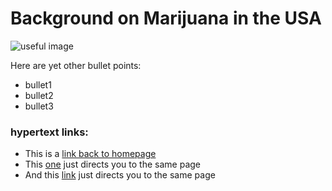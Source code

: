 # Background on Marijuana in the USA

![useful image]({{http://barnabistours.com/wp-content/uploads/2015/03/10632351_1581422598802932_2095928878_n.jpg}}/assets/image.png)

Here are yet other bullet points:
- bullet1
- bullet2
- bullet3


### hypertext links:

- This is a [link back to homepage](index.md)
- This [one](page1) just directs you to the same page
- And this [link](page2) just directs you to the same page
